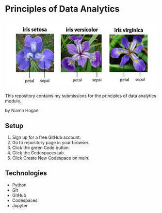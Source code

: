 # Principles of Data Analytics

![alt text](iris.png)

This repository contains my submissions for the principles of data analytics module.

by Niamh Hogan

## Setup

1. Sign up for a free GitHub account.
2. Go to repository page in your browser.
3. Click the green Code button.
4. Click the Codespaces tab.
5. Click Create New Codespace on main.

## Technologies

- Python
- Git
- GitHub
- Codespaces
- Jupyter
